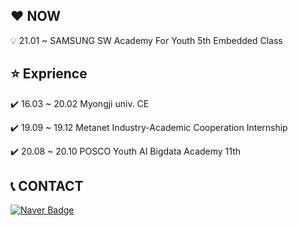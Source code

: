 ## :heart: NOW
:bulb: 21.01 ~ SAMSUNG SW Academy For Youth 5th Embedded Class

## :star: Exprience
:heavy_check_mark: 16.03 ~ 20.02 Myongji univ. CE

:heavy_check_mark: 19.09 ~ 19.12 Metanet Industry-Academic Cooperation Internship

:heavy_check_mark: 20.08 ~ 20.10 POSCO Youth AI Bigdata Academy 11th

## :telephone_receiver: CONTACT
[![Naver Badge](https://img.shields.io/badge/Naver-03C75A?style=flat-square&logo=Naver&logoColor=white&link=mailto:hureari@naver.com)](mailto:hureari@naver.com)
